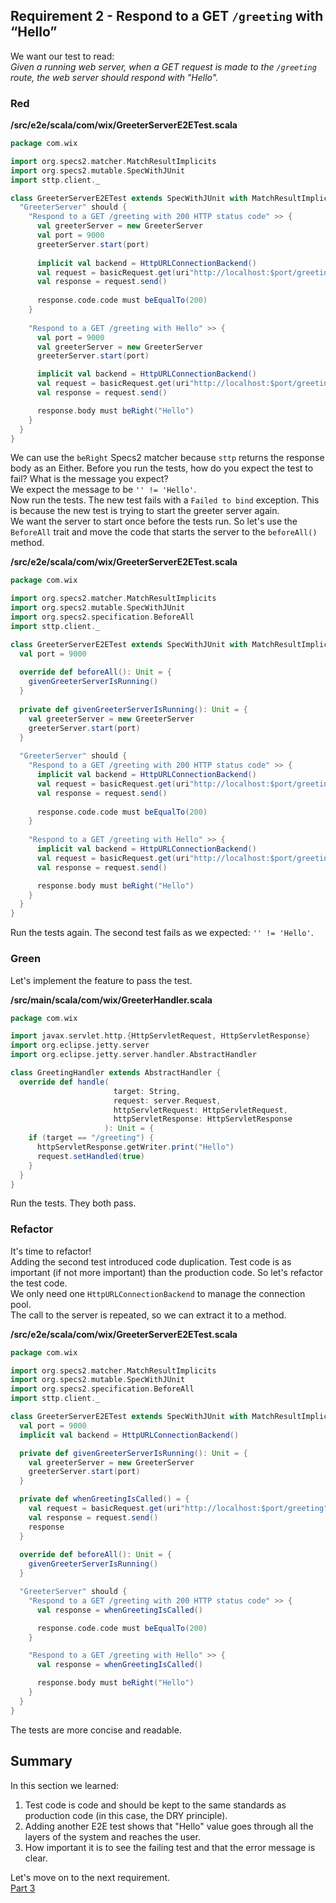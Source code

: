 ## Requirement 2 - Respond to a GET `/greeting` with “Hello”
We want our test to read:  
_Given a running web server, when a GET request is made to the `/greeting` route, the web server should respond with "Hello"._  

### Red

**/src/e2e/scala/com/wix/GreeterServerE2ETest.scala**
```scala
package com.wix

import org.specs2.matcher.MatchResultImplicits
import org.specs2.mutable.SpecWithJUnit
import sttp.client._

class GreeterServerE2ETest extends SpecWithJUnit with MatchResultImplicits {
  "GreeterServer" should {
    "Respond to a GET /greeting with 200 HTTP status code" >> {
      val greeterServer = new GreeterServer
      val port = 9000
      greeterServer.start(port)
      
      implicit val backend = HttpURLConnectionBackend()
      val request = basicRequest.get(uri"http://localhost:$port/greeting")
      val response = request.send()
      
      response.code.code must beEqualTo(200)
    }
    
    "Respond to a GET /greeting with Hello" >> {
      val port = 9000
      val greeterServer = new GreeterServer
      greeterServer.start(port)

      implicit val backend = HttpURLConnectionBackend()
      val request = basicRequest.get(uri"http://localhost:$port/greeting")
      val response = request.send()

      response.body must beRight("Hello")
    }
  }
}
```
We can use the `beRight` Specs2 matcher because `sttp` returns the response body as an Either.
Before you run the tests, how do you expect the test to fail? What is the message you expect?  
We expect the message to be `'' != 'Hello'`.  
Now run the tests. The new test fails with a `Failed to bind` exception. This is because the new test is trying to start the greeter server again.  
We want the server to start once before the tests run. So let's use the `BeforeAll` trait and move the code that starts the server to the `beforeAll()` method.

**/src/e2e/scala/com/wix/GreeterServerE2ETest.scala**
```scala
package com.wix

import org.specs2.matcher.MatchResultImplicits
import org.specs2.mutable.SpecWithJUnit
import org.specs2.specification.BeforeAll
import sttp.client._

class GreeterServerE2ETest extends SpecWithJUnit with MatchResultImplicits with BeforeAll {
  val port = 9000
  
  override def beforeAll(): Unit = {
    givenGreeterServerIsRunning()
  }
  
  private def givenGreeterServerIsRunning(): Unit = {
    val greeterServer = new GreeterServer
    greeterServer.start(port)
  }
  
  "GreeterServer" should {
    "Respond to a GET /greeting with 200 HTTP status code" >> {
      implicit val backend = HttpURLConnectionBackend()
      val request = basicRequest.get(uri"http://localhost:$port/greeting")
      val response = request.send()
      
      response.code.code must beEqualTo(200)
    }
    
    "Respond to a GET /greeting with Hello" >> {
      implicit val backend = HttpURLConnectionBackend()
      val request = basicRequest.get(uri"http://localhost:$port/greeting")
      val response = request.send()

      response.body must beRight("Hello")
    }
  }
}
```
Run the tests again. The second test fails as we expected: `'' != 'Hello'`.  

### Green
Let's implement the feature to pass the test.

**/src/main/scala/com/wix/GreeterHandler.scala**
```scala
package com.wix

import javax.servlet.http.{HttpServletRequest, HttpServletResponse}
import org.eclipse.jetty.server
import org.eclipse.jetty.server.handler.AbstractHandler

class GreetingHandler extends AbstractHandler {
  override def handle(
                       target: String,
                       request: server.Request,
                       httpServletRequest: HttpServletRequest,
                       httpServletResponse: HttpServletResponse
                     ): Unit = {
    if (target == "/greeting") {
      httpServletResponse.getWriter.print("Hello")
      request.setHandled(true)
    }
  }
}
```
Run the tests. They both pass.

### Refactor
It's time to refactor!  
Adding the second test introduced code duplication. Test code is as important (if not more important) than the production code. So let's refactor the test code.  
We only need one `HttpURLConnectionBackend` to manage the connection pool.  
The call to the server is repeated, so we can extract it to a method.

**/src/e2e/scala/com/wix/GreeterServerE2ETest.scala**
```scala
package com.wix

import org.specs2.matcher.MatchResultImplicits
import org.specs2.mutable.SpecWithJUnit
import org.specs2.specification.BeforeAll
import sttp.client._

class GreeterServerE2ETest extends SpecWithJUnit with MatchResultImplicits with BeforeAll {
  val port = 9000
  implicit val backend = HttpURLConnectionBackend()

  private def givenGreeterServerIsRunning(): Unit = {
    val greeterServer = new GreeterServer
    greeterServer.start(port)
  }

  private def whenGreetingIsCalled() = {
    val request = basicRequest.get(uri"http://localhost:$port/greeting")
    val response = request.send()
    response
  }
  
  override def beforeAll(): Unit = {
    givenGreeterServerIsRunning()
  }

  "GreeterServer" should {
    "Respond to a GET /greeting with 200 HTTP status code" >> {
      val response = whenGreetingIsCalled()

      response.code.code must beEqualTo(200)
    }

    "Respond to a GET /greeting with Hello" >> {
      val response = whenGreetingIsCalled()

      response.body must beRight("Hello")
    }
  }
}
```
The tests are more concise and readable.  

## Summary
In this section we learned:  
1. Test code is code and should be kept to the same standards as production code (in this case, the DRY principle).
2. Adding another E2E test shows that "Hello" value goes through all the layers of the system and reaches the user.
3. How important it is to see the failing test and that the error message is clear.

Let's move on to the next requirement.  
[Part 3](./part-3.md)